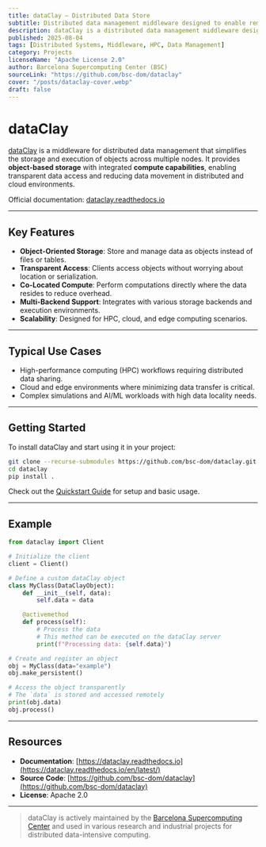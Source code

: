```yaml
---
title: dataClay – Distributed Data Store
subtitle: Distributed data management middleware designed to enable remote object-oriented storage and computation.
description: dataClay is a distributed data management middleware designed to enable object-oriented storage and computation across multiple nodes for high-performance and cloud environments.
published: 2025-08-04
tags: [Distributed Systems, Middleware, HPC, Data Management]
category: Projects
licenseName: "Apache License 2.0"
author: Barcelona Supercomputing Center (BSC)
sourceLink: "https://github.com/bsc-dom/dataclay"
cover: "/posts/dataclay-cover.webp"
draft: false
---
```


# dataClay

[dataClay](https://github.com/bsc-dom/dataclay) is a middleware for distributed data management that simplifies the storage and execution of objects across multiple nodes. It provides **object-based storage** with integrated **compute capabilities**, enabling transparent data access and reducing data movement in distributed and cloud environments.

Official documentation: [dataclay.readthedocs.io](https://dataclay.readthedocs.io/en/latest/)

---

## Key Features

- **Object-Oriented Storage**: Store and manage data as objects instead of files or tables.
- **Transparent Access**: Clients access objects without worrying about location or serialization.
- **Co-Located Compute**: Perform computations directly where the data resides to reduce overhead.
- **Multi-Backend Support**: Integrates with various storage backends and execution environments.
- **Scalability**: Designed for HPC, cloud, and edge computing scenarios.

---

## Typical Use Cases

- High-performance computing (HPC) workflows requiring distributed data sharing.
- Cloud and edge environments where minimizing data transfer is critical.
- Complex simulations and AI/ML workloads with high data locality needs.

---

## Getting Started

To install dataClay and start using it in your project:

```bash
git clone --recurse-submodules https://github.com/bsc-dom/dataclay.git
cd dataclay
pip install .
````

Check out the [Quickstart Guide](https://dataclay.readthedocs.io/en/latest/quickstart.html) for setup and basic usage.

---

## Example

```python
from dataclay import Client

# Initialize the client
client = Client()

# Define a custom dataClay object
class MyClass(DataClayObject):
    def __init__(self, data):
        self.data = data

    @activemethod
    def process(self):
        # Process the data
        # This method can be executed on the dataClay server
        print(f"Processing data: {self.data}")

# Create and register an object
obj = MyClass(data="example")
obj.make_persistent()

# Access the object transparently
# The `data` is stored and accessed remotely
print(obj.data)
obj.process()
```

---

## Resources

* **Documentation**: [https://dataclay.readthedocs.io](https://dataclay.readthedocs.io/en/latest/)
* **Source Code**: [https://github.com/bsc-dom/dataclay](https://github.com/bsc-dom/dataclay)
* **License**: Apache 2.0

---

> dataClay is actively maintained by the [Barcelona Supercomputing Center](https://www.bsc.es/) and used in various research and industrial projects for distributed data-intensive computing.
